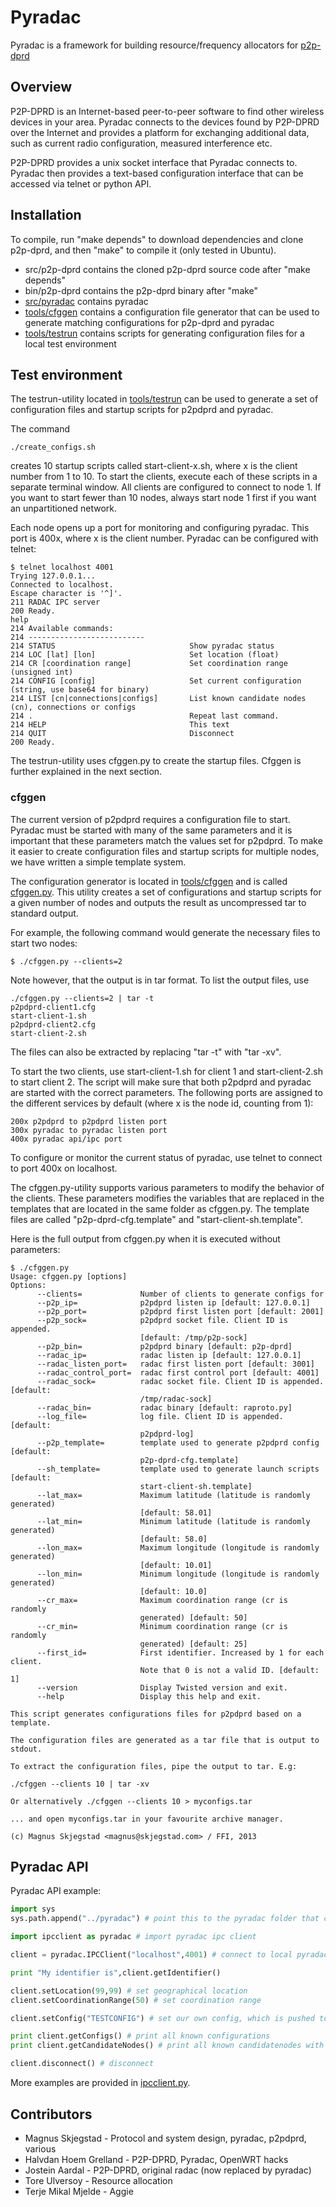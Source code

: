 # Pyradac #
Pyradac is a framework for building resource/frequency allocators for [p2p-dprd](https://github.com/MagnusS/p2p-dprd)

## Overview ##

P2P-DPRD is an Internet-based peer-to-peer software to find other wireless devices in your area. Pyradac connects to the devices found by P2P-DPRD over the Internet and provides a platform for exchanging additional data, such as current radio configuration, measured interference etc. 

P2P-DPRD provides a unix socket interface that Pyradac connects to. Pyradac then provides a text-based configuration interface that can be accessed via telnet or python API.

## Installation ##

To compile, run "make depends" to download dependencies and clone p2p-dprd, and then "make" to compile it (only tested in Ubuntu).

* src/p2p-dprd contains the cloned p2p-dprd source code after "make depends"
* bin/p2p-dprd contains the p2p-dprd binary after "make"
* [src/pyradac](src/pyradac) contains pyradac
* [tools/cfggen](tools/cfggen) contains a configuration file generator that can be used to generate matching configurations for p2p-dprd and pyradac
* [tools/testrun](tools/testrun) contains scripts for generating configuration files for a local test environment

## Test environment ##

The testrun-utility located in [tools/testrun](tools/testrun) can be used to generate a set of configuration files and startup scripts for p2pdprd and pyradac. 

The command
```
./create_configs.sh
```

creates 10 startup scripts called start-client-x.sh, where x is the client number from 1 to 10. To start the clients, execute each of these scripts in a separate terminal window. All clients are configured to connect to node 1. If you want to start fewer than 10 nodes, always start node 1 first if you want an unpartitioned network.

Each node opens up a port for monitoring and configuring pyradac. This port is 400x, where x is the client number. Pyradac can be configured with telnet:

```
$ telnet localhost 4001
Trying 127.0.0.1...
Connected to localhost.
Escape character is '^]'.
211 RADAC IPC server
200 Ready.
help
214 Available commands:
214 --------------------------
214 STATUS                              Show pyradac status
214 LOC [lat] [lon]                     Set location (float)
214 CR [coordination range]             Set coordination range (unsigned int)
214 CONFIG [config]                     Set current configuration (string, use base64 for binary)
214 LIST [cn|connections|configs]       List known candidate nodes (cn), connections or configs
214 .                                   Repeat last command.
214 HELP                                This text
214 QUIT                                Disconnect
200 Ready.
```

The testrun-utility uses cfggen.py to create the startup files. Cfggen is further explained in the next section.

### cfggen ###
The current version of p2pdprd requires a configuration file to start. Pyradac must be started with many of the same parameters and it is important that these parameters match the values set for p2pdprd. To make it easier to create configuration files and startup scripts for multiple nodes, we have written a simple template system.

The configuration generator is located in [tools/cfggen](tools/cfggen) and is called [cfggen.py](tools/cfggen/cfggen.py). This utility creates a set of configurations and startup scripts for a given number of nodes and outputs the result as uncompressed tar to standard output.

For example, the following command would generate the necessary files to start two nodes:

```
$ ./cfggen.py --clients=2
```

Note however, that the output is in tar format. To list the output files, use 

```
./cfggen.py --clients=2 | tar -t
p2pdprd-client1.cfg
start-client-1.sh
p2pdprd-client2.cfg
start-client-2.sh
```

The files can also be extracted by replacing "tar -t" with "tar -xv".

To start the two clients, use start-client-1.sh for client 1 and start-client-2.sh to start client 2. The script will make sure that both p2pdprd and pyradac are started with the correct parameters. The following ports are assigned to the different services by default (where x is the node id, counting from 1):

```
200x p2pdprd to p2pdprd listen port
300x pyradac to pyradac listen port
400x pyradac api/ipc port
```

To configure or monitor the current status of pyradac, use telnet to connect to port 400x on localhost.

The cfggen.py-utility supports various parameters to modify the behavior of the clients. These parameters modifies the variables that are replaced in the templates that are located in the same folder as cfggen.py. The template files are called "p2p-dprd-cfg.template" and "start-client-sh.template". 

Here is the full output from cfggen.py when it is executed without parameters:

```
$ ./cfggen.py 
Usage: cfggen.py [options]
Options:
      --clients=             Number of clients to generate configs for
      --p2p_ip=              p2pdprd listen ip [default: 127.0.0.1]
      --p2p_port=            p2pdprd first listen port [default: 2001]
      --p2p_sock=            p2pdprd socket file. Client ID is appended.
                             [default: /tmp/p2p-sock]
      --p2p_bin=             p2pdprd binary [default: p2p-dprd]
      --radac_ip=            radac listen ip [default: 127.0.0.1]
      --radac_listen_port=   radac first listen port [default: 3001]
      --radac_control_port=  radac first control port [default: 4001]
      --radac_sock=          radac socket file. Client ID is appended. [default:
                             /tmp/radac-sock]
      --radac_bin=           radac binary [default: raproto.py]
      --log_file=            log file. Client ID is appended. [default:
                             p2pdprd-log]
      --p2p_template=        template used to generate p2pdprd config [default:
                             p2p-dprd-cfg.template]
      --sh_template=         template used to generate launch scripts [default:
                             start-client-sh.template]
      --lat_max=             Maximum latitude (latitude is randomly generated)
                             [default: 58.01]
      --lat_min=             Minimum latitude (latitude is randomly generated)
                             [default: 58.0]
      --lon_max=             Maximum longitude (longitude is randomly generated)
                             [default: 10.01]
      --lon_min=             Minimum longitude (longitude is randomly generated)
                             [default: 10.0]
      --cr_max=              Maximum coordination range (cr is randomly
                             generated) [default: 50]
      --cr_min=              Minimum coordination range (cr is randomly
                             generated) [default: 25]
      --first_id=            First identifier. Increased by 1 for each client.
                             Note that 0 is not a valid ID. [default: 1]
      --version              Display Twisted version and exit.
      --help                 Display this help and exit.

This script generates configurations files for p2pdprd based on a template.

The configuration files are generated as a tar file that is output to stdout.

To extract the configuration files, pipe the output to tar. E.g:

./cfggen --clients 10 | tar -xv

Or alternatively ./cfggen --clients 10 > myconfigs.tar

... and open myconfigs.tar in your favourite archive manager.

(c) Magnus Skjegstad <magnus@skjegstad.com> / FFI, 2013
```

## Pyradac API #

Pyradac API example:

```python
import sys
sys.path.append("../pyradac") # point this to the pyradac folder that contains ipcclient.py

import ipcclient as pyradac # import pyradac ipc client

client = pyradac.IPCClient("localhost",4001) # connect to local pyradac ipc port

print "My identifier is",client.getIdentifier()

client.setLocation(99,99) # set geographical location
client.setCoordinationRange(50) # set coordination range 

client.setConfig("TESTCONFIG") # set our own config, which is pushed to all candidate nodes

print client.getConfigs() # print all known configurations
print client.getCandidateNodes() # print all known candidatenodes with locations

client.disconnect() # disconnect
```

More examples are provided in [ipcclient.py](src/pyradac/ipcclient.py).

## Contributors ##

* Magnus Skjegstad - Protocol and system design, pyradac, p2pdprd, various
* Halvdan Hoem Grelland - P2P-DPRD, Pyradac, OpenWRT hacks
* Jostein Aardal - P2P-DPRD, original radac (now replaced by pyradac) 
* Tore Ulversoy - Resource allocation
* Terje Mikal Mjelde - Aggie

